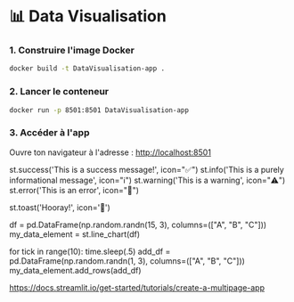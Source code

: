 
# 📊 Data Visualisation

### 1. Construire l'image Docker

```bash
docker build -t DataVisualisation-app .
```

### 2. Lancer le conteneur

```bash
docker run -p 8501:8501 DataVisualisation-app
```

### 3. Accéder à l'app

Ouvre ton navigateur à l'adresse :
[http://localhost:8501](http://localhost:8501)


st.success('This is a success message!', icon="✅")
st.info('This is a purely informational message', icon="ℹ️")
st.warning('This is a warning', icon="⚠️")
st.error('This is an error', icon="🚨")

st.toast('Hooray!', icon='🎉')


df = pd.DataFrame(np.random.randn(15, 3), columns=(["A", "B", "C"]))
my_data_element = st.line_chart(df)

for tick in range(10):
    time.sleep(.5)
    add_df = pd.DataFrame(np.random.randn(1, 3), columns=(["A", "B", "C"]))
    my_data_element.add_rows(add_df)


https://docs.streamlit.io/get-started/tutorials/create-a-multipage-app